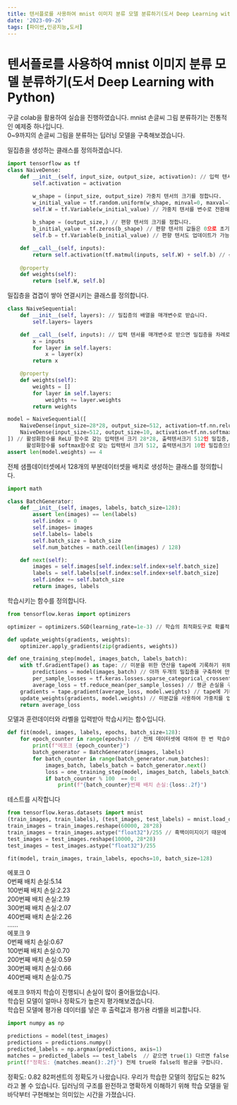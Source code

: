 ```yaml
---
title: 텐서플로를 사용하여 mnist 이미지 분류 모델 분류하기(도서 Deep Learning with Python)
date: '2023-09-26'
tags: [파이썬,인공지능,도서]
---
```

# 텐서플로를 사용하여 mnist 이미지 분류 모델 분류하기(도서 Deep Learning with Python)
구글 colab을 활용하여 실습을 진행하였습니다.
mnist 손글씨 그림 분류하기는 전통적인 예제중 하나입니다.  
0~9까지의 손글씨 그림을 분류하는 딥러닝 모델을 구축해보겠습니다.  

밀집층을 생성하는 클래스를 정의하겠습니다.
```python
import tensorflow as tf
class NaiveDense:
    def __init__(self, input_size, output_size, activation): // 입력 텐서의 크기, 출력 텐서의 크기, 활성화함수를 클래스 초기화 매개변수로 받습니다.
        self.activation = activation

        w_shape = (input_size, output_size) 가중치 텐서의 크기를 정합니다.
        w_initial_value = tf.random.uniform(w_shape, minval=0, maxval=1e-1) // 가중치 텐서의 값들을 랜덤값으로 초기화합니다.
        self.W = tf.Variable(w_initial_value) // 가중치 텐서를 변수로 전환해줍니다.(w_initial_value는 상수라 가중치 업데이트가 안됩니다.)
        
        b_shape = (output_size,) // 편향 텐서의 크기를 정합니다.
        b_initial_value = tf.zeros(b_shape) // 편향 텐서의 값들은 0으로 초기화합니다.
        self.b = tf.Variable(b_initial_value) // 편향 텐서도 업데이트가 가능하도록 변수화시킵니다.

    def __call__(self, inputs):
        return self.activation(tf.matmul(inputs, self.W) + self.b) // 선택한 활성화 함수에 입력텐서와 가중치텐서를 점곱한 후 편향텐서를 더한 값을 인자로 넣습니다.
    
    @property
    def weights(self):
        return [self.W, self.b]
```

밀집층을 겹겹이 쌓아 연결시키는 클래스를 정의합니다.
```python
class NaiveSequential:
    def __init__(self, layers): // 밀집층의 배열을 매개변수로 받습니다.
        self.layers= layers

    def __call__(self, inputs): // 입력 텐서를 매개변수로 받으면 밀집층을 차례로 거쳐 출력하게 합니다.
        x = inputs
        for layer in self.layers:
            x = layer(x)
        return x

    @property
    def weights(self):
        weights = []
        for layer in self.layers:
            weights += layer.weights
        return weights

model = NaiveSequential([
    NaiveDense(input_size=28*28, output_size=512, activation=tf.nn.relu),
    NaiveDense(input_size=512, output_size=10, activation=tf.nn.softmax)
]) // 활성화함수를 ReLU 함수로 갖는 입력텐서 크기 28*28, 출력텐서크기 512인 밀집층,
      활성화함수를 softmax함수로 갖는 입력텐서 크기 512, 출력텐서크기 10인 밀집층으로 구성된 배열을 입력하여 model 인스턴스를 생성합니다.
assert len(model.weights) == 4
```

전체 샘플데이터셋에서 128개의 부분데이터셋을 배치로 생성하는 클래스를 정의합니다.
```python
import math

class BatchGenerator:
    def __init__(self, images, labels, batch_size=128):
        assert len(images) == len(labels)
        self.index = 0
        self.images= images
        self.labels= labels
        self.batch_size = batch_size
        self.num_batches = math.ceil(len(images) / 128)

    def next(self):
        images = self.images[self.index:self.index+self.batch_size]
        labels = self.labels[self.index:self.index+self.batch_size]
        self.index += self.batch_size
        return images, labels
```

학습시키는 함수를 정의합니다.
```python
from tensorflow.keras import optimizers

optimizer = optimizers.SGD(learning_rate=1e-3) // 학습의 최적화도구로 확률적 경사법을 사용합니다. learing_rate는 작은 값을 주어 가중치를 조금씩 이동하게 해야합니다.

def update_weights(gradients, weights):
    optimizer.apply_gradients(zip(gradients, weights))

def one_training_step(model, images_batch, labels_batch):
    with tf.GradientTape() as tape: // 미분을 위한 연산을 tape에 기록하기 위해 with...as 구문을 사용합니다.
        predictions = model(images_batch) // 아까 두개의 밀집층을 구축하여 만든 모델이 실행됩니다.
        per_sample_losses = tf.keras.losses.sparse_categorical_crossentropy(labels_batch, predictions) // 손실함수를 사용하여 예측값과 라벨에 대한 손실을 구합니다.
        average_loss = tf.reduce_mean(per_sample_losses) // 평균 손실을 구합니다.
    gradients = tape.gradient(average_loss, model.weights) // tape에 기록된 연산 데이터를 이용하여 가중치에 대한 손실의 미분을 구합니다.
    update_weights(gradients, model.weights) // 미분값을 사용하여 가중치를 업데이트합니다.
    return average_loss
```

모델과 훈련데이터와 라벨을 입력받아 학습시키는 함수입니다.
```python
def fit(model, images, labels, epochs, batch_size=128):
    for epoch_counter in range(epochs): // 전체 데이터셋에 대하여 한 번 학습이 완료되는 단위를 에포크라고 합니다.
        print(f"에포크 {epoch_counter}")
        batch_generator = BatchGenerator(images, labels)
        for batch_counter in range(batch_generator.num_batches):
            images_batch, labels_batch = batch_generator.next()
            loss = one_training_step(model, images_batch, labels_batch)
            if batch_counter % 100  == 0:
                print(f"{batch_counter}번째 배치 손실:{loss:.2f}")
```

테스트를 시작합니다
```python
from tensorflow.keras.datasets import mnist
(train_images, train_labels), (test_images, test_labels) = mnist.load_data() // mnist 데이터를 가져옵니다.
train_images = train_images.reshape(60000, 28*28)
train_images = train_images.astype("float32")/255 // 흑백이미지이기 때문에 한픽셀당 0~255의 값을 가집니다. 0~1의 값으로 변환을 위해 소수로 전환후 255로 나누어줍니다.
test_images = test_images.reshape(10000, 28*28)
test_images = test_images.astype("float32")/255

fit(model, train_images, train_labels, epochs=10, batch_size=128)
```
에포크 0  
0번째 배치 손실:5.14  
100번째 배치 손실:2.23  
200번째 배치 손실:2.19  
300번째 배치 손실:2.07  
400번째 배치 손실:2.26  
......  
에포크 9  
0번째 배치 손실:0.67  
100번째 배치 손실:0.70  
200번째 배치 손실:0.59  
300번째 배치 손실:0.66  
400번째 배치 손실:0.75  

에포크 9까지 학습이 진행되니 손실이 많이 줄어들었습니다.  
학습된 모델이 얼마나 정확도가 높은지 평가해보겠습니다.  
학습된 모델에 평가용 데이터를 넣은 후 출력값과 평가용 라벨을 비교합니다.
```python
import numpy as np

predictions = model(test_images)
predictions = predictions.numpy()
predicted_labels = np.argmax(predictions, axis=1)
matches = predicted_labels == test_labels  // 같으면 true(1) 다르면 false(0)을 나타냅니다.
print(f"정확도: {matches.mean():.2f}") 전체 true와 false의 평균을 구합니다.
```
정확도: 0.82
82퍼센트의 정확도가 나왔습니다. 우리가 학습한 모델의 정답도는 82%라고 볼 수 있습니다.
딥러닝의 구조를 완전하고 명확하게 이해하기 위해 학습 모델을 밑바닥부터 구현해보는 의미있는 시간을 가졌습니다.
